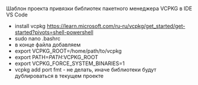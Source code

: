 Шаблон проекта привязки библиотек пакетного менеджера VCPKG в IDE VS Code
- install vcpkg https://learn.microsoft.com/ru-ru/vcpkg/get_started/get-started?pivots=shell-powershell
- sudo nano .bashrc
- в конце файла добавляем
- export VCPKG_ROOT=/home/path/to/vcpkg 
- export PATH=$PATH:$VCPKG_ROOT
- export VCPKG_FORCE_SYSTEM_BINARIES=1
- vcpkg add port fmt - не делать, иначе библиотеки будут дублироваться в текущем проекте
